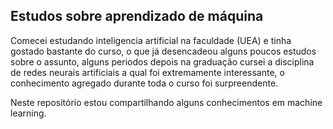 ## Estudos sobre aprendizado de máquina

Comecei estudando inteligencia artificial na faculdade (UEA) e tinha gostado bastante do curso, o que já desencadeou alguns poucos estudos sobre o assunto, alguns periodos depois na graduação cursei a disciplina de redes neurais artificiais a qual foi extremamente interessante, o conhecimento agregado durante toda o curso foi surpreendente.

Neste repositório estou compartilhando alguns conhecimentos em machine learning.
